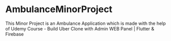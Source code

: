 # AmbulanceMinorProject
This Minor Project is an Ambulance Application which is made with the help of Udemy Course - Build Uber Clone with Admin WEB Panel | Flutter &amp; Firebase
